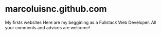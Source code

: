 # marcoluisnc.github.com
My firsts websites
Here are my beggining as a Fullstack Web Developer.
All your comments and advices are welcome!
